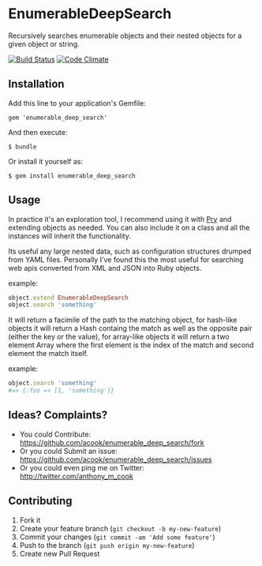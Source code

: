 # EnumerableDeepSearch 

Recursively searches enumerable objects and their nested objects for a given object or string.

[![Build Status](https://travis-ci.org/acook/enumerable_deep_search.png?branch=master)](https://travis-ci.org/acook/enumerable_deep_search)
[![Code Climate](https://codeclimate.com/badge.png)](https://codeclimate.com/github/acook/enumerable_deep_search)


## Installation

Add this line to your application's Gemfile:

    gem 'enumerable_deep_search'

And then execute:

    $ bundle

Or install it yourself as:

    $ gem install enumerable_deep_search

## Usage

In practice it's an exploration tool, I recommend using it with [Pry](http://pryrepl.org) and extending objects as needed.
You can also include it on a class and all the instances will inherit the functionality.

Its useful any large nested data, such as configuration structures drumped from YAML files.
Personally I've found this the most useful for searching web apis converted from XML and JSON into Ruby objects. 

example:

```ruby
object.extend EnumerableDeepSearch
object.search 'something'
```

It will return a facimile of the path to the matching object, for hash-like objects it will return a Hash containg the match as well as the opposite pair (either the key or the value), for array-like objects it will return a two element Array where the first element is the index of the match and second element the match itself.

example:

```ruby
object.search 'something'
#=> {:foo => [1, 'something']}
```

## Ideas? Complaints?

- You could Contribute: https://github.com/acook/enumerable_deep_search/fork
- Or you could Submit an issue: https://github.com/acook/enumerable_deep_search/issues
- Or you could even ping me on Twitter: http://twitter.com/anthony_m_cook

## Contributing

1. Fork it
2. Create your feature branch (`git checkout -b my-new-feature`)
3. Commit your changes (`git commit -am 'Add some feature'`)
4. Push to the branch (`git push origin my-new-feature`)
5. Create new Pull Request
